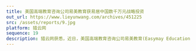 ```yaml
---
title: 美国高端教育咨询公司易美教育获易居中国数千万元战略投资
out_url: https://www.lieyunwang.com/archives/451225
src: /assets/reports/9.jpg
platform: 猎云网
sequence: 19
description: 猎云网获悉，近日，美国高端教育咨询公司易美教育(Easymay Education )宣布完成数千万元战略投资，战略投资方为易居中国。易美教育创始人兼CEO崔易宁透露，本轮融资后易美将继续深耕美国顶尖教育资源、进一步扩大品牌建设、深化中美市场的战略布局以及完成集团化管理进程。
---
```

